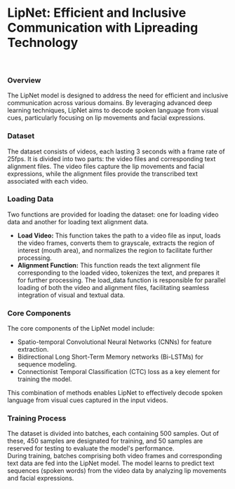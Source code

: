 <h1>LipNet: Efficient and Inclusive Communication with Lipreading Technology</h1>
<br>
<h3>Overview</h3>
The LipNet model is designed to address the need for efficient and inclusive communication across various domains. By leveraging advanced deep learning techniques, LipNet aims to decode spoken language from visual cues, particularly focusing on lip movements and facial expressions.

<h3>Dataset</h3>
The dataset consists of videos, each lasting 3 seconds with a frame rate of 25fps. It is divided into two parts: the video files and corresponding text alignment files. The video files capture the lip movements and facial expressions, while the alignment files provide the transcribed text associated with each video.

<h3>Loading Data</h3>
Two functions are provided for loading the dataset: one for loading video data and another for loading text alignment data.
<br>
<ul>
	<li>
			<strong>Load Video:</strong> This function takes the path to a video file as input, loads the video frames, converts them to grayscale, extracts the region of interest (mouth area), and normalizes the region to facilitate further processing.
	</li>
	<li>
		<strong>Alignment Function:</strong> This function reads the text alignment file corresponding to the loaded video, tokenizes the text, and prepares it for further processing.
The load_data function is responsible for parallel loading of both the video and alignment files, facilitating seamless integration of visual and textual data.
	</li>
</ul>
<h3>Core Components</h3>
The core components of the LipNet model include:
<br>
<ul>
	<li>
		Spatio-temporal Convolutional Neural Networks (CNNs) for feature extraction.
	</li>
	<li>
		Bidirectional Long Short-Term Memory networks (Bi-LSTMs) for sequence modeling.
	</li>
	<li>
		Connectionist Temporal Classification (CTC) loss as a key element for training the model.
	</li>
</ul>
This combination of methods enables LipNet to effectively decode spoken language from visual cues captured in the input videos.
<h3>Training Process</h3>
The dataset is divided into batches, each containing 500 samples. Out of these, 450 samples are designated for training, and 50 samples are reserved for testing to evaluate the model's performance.
<br>
During training, batches comprising both video frames and corresponding text data are fed into the LipNet model. The model learns to predict text sequences (spoken words) from the video data by analyzing lip movements and facial expressions.
